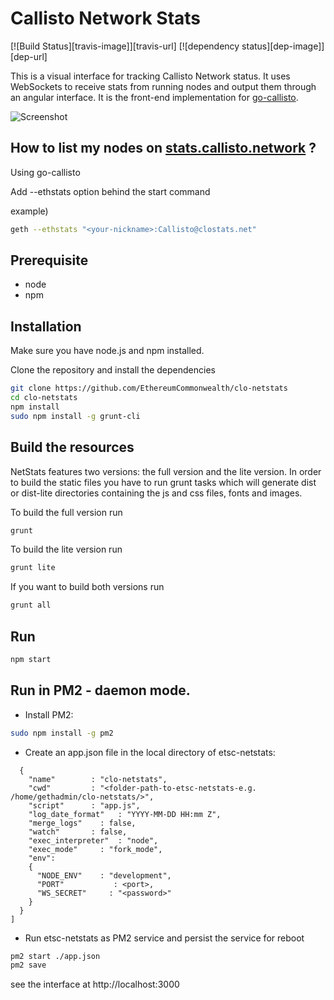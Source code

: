Callisto Network Stats
============
[![Build Status][travis-image]][travis-url] [![dependency status][dep-image]][dep-url]

This is a visual interface for tracking Callisto Network status. It uses WebSockets to receive stats from running nodes and output them through an angular interface. It is the front-end implementation for [go-callisto](https://github.com/EthereumCommonwealth/go-callisto).

![Screenshot](https://raw.githubusercontent.com/cubedro/eth-netstats/master/src/images/screenshot.jpg?v=0.0.6 "Screenshot")

## How to list my nodes on [stats.callisto.network](https://stats.callisto.network/) ?

Using go-callisto

Add --ethstats option behind the start command

example)

```bash
geth --ethstats "<your-nickname>:Callisto@clostats.net"
```

## Prerequisite

* node
* npm

## Installation

Make sure you have node.js and npm installed.

Clone the repository and install the dependencies

```bash
git clone https://github.com/EthereumCommonwealth/clo-netstats
cd clo-netstats
npm install
sudo npm install -g grunt-cli
```

## Build the resources

NetStats features two versions: the full version and the lite version. In order to build the static files you have to run grunt tasks which will generate dist or dist-lite directories containing the js and css files, fonts and images.


To build the full version run
```bash
grunt
```

To build the lite version run
```bash
grunt lite
```

If you want to build both versions run
```bash
grunt all
```

## Run

```bash
npm start
```

## Run in PM2 - daemon mode.

* Install PM2:
```bash
sudo npm install -g pm2
```

* Create an app.json file in the local directory of etsc-netstats:
```json[
  {
    "name"        : "clo-netstats",
    "cwd"         : "<folder-path-to-etsc-netstats-e.g. /home/gethadmin/clo-netstats/>",
    "script"      : "app.js",
    "log_date_format"   : "YYYY-MM-DD HH:mm Z",
    "merge_logs"    : false,
    "watch"       : false,
    "exec_interpreter"  : "node",
    "exec_mode"     : "fork_mode",
    "env":
    {
      "NODE_ENV"    : "development",
      "PORT"           : <port>,
      "WS_SECRET"     : "<password>"
    }
  }
]
```

* Run etsc-netstats as PM2 service and persist the service for reboot
```bash
pm2 start ./app.json
pm2 save
```

see the interface at http://localhost:3000
